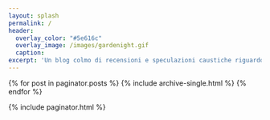 ```yaml
---
layout: splash
permalink: /
header:
  overlay_color: "#5e616c"
  overlay_image: /images/gardenight.gif
  caption:
excerpt: 'Un blog colmo di recensioni e speculazioni caustiche riguardo Videogiochi, Serie TV, Fumetti e tutte quelle robe nerd'
---
```


{% for post in paginator.posts %}
  {% include archive-single.html %}
{% endfor %}

{% include paginator.html %}